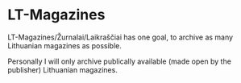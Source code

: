 # LT-Magazines
LT-Magazines/Žurnalai/Laikraščiai has one goal, to archive as many Lithuanian magazines as possible.

Personally I will only archive publically available (made open by the publisher) Lithuanian magazines.
